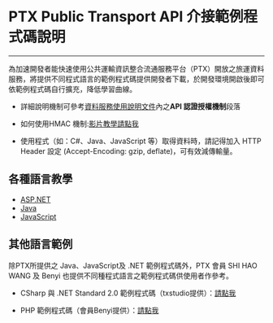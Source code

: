 # PTX Public Transport API 介接範例程式碼說明

---

為加速開發者能快速使用公共運輸資訊整合流通服務平台（PTX）開放之旅運資料服務，將提供不同程式語言的範例程式碼提供開發者下載，於開發環境開啟後即可依範例程式碼自行擴充，降低學習曲線。

- 詳細說明機制可參考[資料服務使用說明文件](https://gist.github.com/ptxmotc/383118204ecf7192bdf96bc0197bb981)內之**API 認證授權機制**段落

- 如何使用HMAC 機制:[影片教學請點我](https://www.youtube.com/watch?v=m6mjfnvfeZE&feature=youtu.be)

- 使用程式（如：C#、Java、JavaScript 等）取得資料時，請記得加入 HTTP Header 設定 (Accept-Encoding: gzip, deflate)，可有效減傳輸量。

## 各種語言教學

- [ASP.NET](/ASP.NET)
- [Java](/Java)
- [JavaScript](/JavaScript)

## 其他語言範例

除PTX所提供之 Java、JavaScript及 .NET 範例程式碼外，PTX 會員 SHI HAO WANG 及 Benyi 也提供不同種程式語言之範例程式碼供使用者作參考。

- CSharp 與 .NET Standard 2.0 範例程式碼（txstudio提供）：[請點我](https://github.com/txstudio/ptx-api-authorize-httpclient-sample)

- PHP 範例程式碼（會員Benyi提供）：[請點我](https://gist.github.com/banqhsia/e157a68f730785c0727481d57e5325e0)

